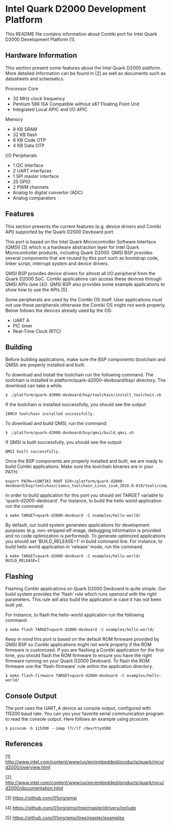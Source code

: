 Intel Quark D2000 Development Platform
======================================

This README file contains information about Contiki port for Intel Quark
D2000 Development Platform [1].

Hardware Information
--------------------

This section present some features about the Intel Quark D2000 platform.
More detailed information can be found in [2] as well as documents such
as datasheets and schematics.

Processor Core
* 32 MHz clock frequency
* Pentium 586 ISA Compatible without x87 Floating Point Unit
* Integrated Local APIC and I/O APIC

Memory
* 8 KB SRAM
* 32 KB flash
* 8 KB Code OTP
* 4 KB Data OTP

I/O Peripherals
* 1 I2C interface
* 2 UART interfaces
* 1 SPI master interface
* 25 GPIO
* 2 PWM channels
* Analog to digital convertor (ADC)
* Analog comparators

Features
--------

This section presents the current features (e.g. device drivers and Contiki
API) supported by the Quark D2000 Devboard port.

This port is based on the Intel Quark Microcontroller Software Interface (QMSI)
[3] which is a hardware abstraction layer for Intel Quark Microcontroller
products, including Quark D2000. QMSI BSP provides several components that are
reused by this port such as bootstrap code, linker script, interrupt system and
device drivers.

QMSI BSP provides device drivers for almost all I/O peripheral from the Quark
D2000 SoC. Contiki applications can access these devices through QMSI APIs
(see [4]). QMSI BSP also provides some example applications to show how to use
the APIs [5].

Some peripherals are used by the Contiki OS itself. User applications must not
use these peripherals otherwise the Contiki OS might not work properly. Below
follows the devices already used by the OS:
* UART A
* PIC timer
* Real-Time Clock (RTC)

Building
--------

Before building applications, make sure the BSP components (toolchain and QMSI)
are properly installed and built.

To download and install the toolchain run the following command. The toolchain
is installed in platform/quark-d2000-devboard/bsp/ directory. The download can
take a while.
```
$ ./platform/quark-d2000-devboard/bsp/toolchain/install_toolchain.sh
```

If the toolchain is installed successfully, you should see the output:
```
IAMCU toolchain installed successfully.
```

To download and build QMSI, run the command:
```
$ ./platform/quark-d2000-devboard/bsp/qmsi/build_qmsi.sh
```

If QMSI is built successfully, you should see the output:
```
QMSI built successfully.
```

Once the BSP components are properly installed and built, we are ready to build
Contiki applications. Make sure the toolchain binaries are in your PATH:
```
export PATH=<CONTIKI ROOT DIR>/platform/quark-d2000-devboard/bsp/toolchain/iamcu_toolchain_Linux_issm_2016.0.019/tools/compiler/bin:$PATH
```

In order to build application for this port you should set TARGET variable to
'quark-d2000-devboard'. For instance, to build the hello world application run
the command:
```
$ make TARGET=quark-d2000-devboard -C examples/hello-world/
```

By default, our build system generates applications for development purposes
(e.g. non-stripped elf image, debugging information is provided and no code
optimization is performed). To generate optimized applications you should set
'BUILD_RELEASE=1' in build command line. For instance, to build hello world
application in 'release' mode, run the command.
```
$ make TARGET=quark-d2000-devboard -C examples/hello-world/ BUILD_RELEASE=1
```

Flashing
--------

Flashing Contiki applications on Quark D2000 Devboard is quite simple. Our
build system provides the 'flash' rule which runs _openocd_ with the right
parameters. This rule will also build the application in case it has not
been built yet.

For instance, to flash the hello-world application run the following command:
```
$ make flash TARGET=quark-d2000-devboard -C examples/hello-world/
```

Keep in mind this port is based on the default ROM firmware provided by QMSI
BSP so Contiki applications might not work properly if the ROM firmware is
customized. If you are flashing a Contiki application for the first time, you
should flash the ROM firmware to ensure you have the right firmware running on
your Quark D2000 Devboard. To flash the ROM firmware use the 'flash-firmware'
rule within the application directory.
```
$ make flash-firmware TARGET=quark-d2000-devboard -C examples/hello-world/
```

Console Output
--------------

The port uses the UART_A device as console output, configured with 115200
baud rate. You can you your favorite serial communication program to read
the console output. Here follows an example using picocom.
```
$ picocom -b 115200 --imap lfcrlf /dev/ttyUSB0
```

References
----------

[1] http://www.intel.com/content/www/us/en/embedded/products/quark/mcu/d2000/overview.html

[2] http://www.intel.com/content/www/us/en/embedded/products/quark/mcu/d2000/documentation.html

[3] https://github.com/01org/qmsi

[4] https://github.com/01org/qmsi/tree/master/drivers/include

[5] https://github.com/01org/qmsi/tree/master/examples
